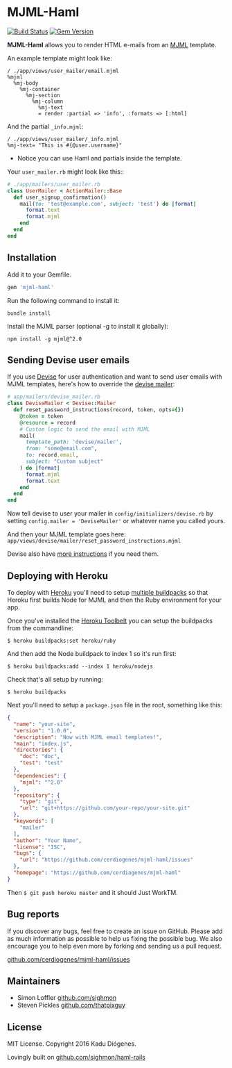 # MJML-Haml

[![Build Status](https://api.travis-ci.org/cerdiogenes/mjml-haml.svg?branch=master)](http://travis-ci.org/cerdiogenes/mjml-haml) [![Gem Version](https://badge.fury.io/rb/mjml-rails.svg)](https://badge.fury.io/rb/mjml-rails)

**MJML-Haml** allows you to render HTML e-mails from an [MJML](https://mjml.io) template.

An example template might look like:

```haml
/ ./app/views/user_mailer/email.mjml
%mjml
  %mj-body
    %mj-container
      %mj-section
        %mj-column
          %mj-text
          = render :partial => 'info', :formats => [:html]
```

And the partial `_info.mjml`:

```haml
/ ./app/views/user_mailer/_info.mjml
%mj-text= "This is #{@user.username}"
```

* Notice you can use Haml and partials inside the template.

Your `user_mailer.rb` might look like this::

```ruby
# ./app/mailers/user_mailer.rb
class UserMailer < ActionMailer::Base
  def user_signup_confirmation()
    mail(to: 'test@example.com', subject: 'test') do |format|
      format.text
      format.mjml
    end
  end
end
```

## Installation

Add it to your Gemfile.

```ruby
gem 'mjml-haml'
```

Run the following command to install it:

```console
bundle install
```

Install the MJML parser (optional -g to install it globally):

```console
npm install -g mjml@^2.0
```

## Sending Devise user emails

If you use [Devise](https://github.com/plataformatec/devise) for user authentication and want to send user emails with MJML templates, here's how to override the [devise mailer](https://github.com/plataformatec/devise/blob/master/app/mailers/devise/mailer.rb):
```ruby
# app/mailers/devise_mailer.rb
class DeviseMailer < Devise::Mailer
  def reset_password_instructions(record, token, opts={})
    @token = token
    @resource = record
    # Custom logic to send the email with MJML
    mail(
      template_path: 'devise/mailer',
      from: "some@email.com", 
      to: record.email, 
      subject: "Custom subject"
    ) do |format|
      format.mjml
      format.text
    end
  end
end
```

Now tell devise to user your mailer in `config/initializers/devise.rb` by setting `config.mailer = 'DeviseMailer'` or whatever name you called yours.

And then your MJML template goes here: `app/views/devise/mailer/reset_password_instructions.mjml`

Devise also have [more instructions](https://github.com/plataformatec/devise/wiki/How-To:-Use-custom-mailer) if you need them.

## Deploying with Heroku

To deploy with [Heroku](https://heroku.com) you'll need to setup [multiple buildpacks](https://devcenter.heroku.com/articles/using-multiple-buildpacks-for-an-app) so that Heroku first builds Node for MJML and then the Ruby environment for your app.

Once you've installed the [Heroku Toolbelt](https://toolbelt.heroku.com/) you can setup the buildpacks from the commandline:

`$ heroku buildpacks:set heroku/ruby`

And then add the Node buildpack to index 1 so it's run first:

`$ heroku buildpacks:add --index 1 heroku/nodejs`

Check that's all setup by running:

`$ heroku buildpacks`

Next you'll need to setup a `package.json` file in the root, something like this:

```json
{
  "name": "your-site",
  "version": "1.0.0",
  "description": "Now with MJML email templates!",
  "main": "index.js",
  "directories": {
    "doc": "doc",
    "test": "test"
  },
  "dependencies": {
    "mjml": "^2.0"
  },
  "repository": {
    "type": "git",
    "url": "git+https://github.com/your-repo/your-site.git"
  },
  "keywords": [
    "mailer"
  ],
  "author": "Your Name",
  "license": "ISC",
  "bugs": {
    "url": "https://github.com/cerdiogenes/mjml-haml/issues"
  },
  "homepage": "https://github.com/cerdiogenes/mjml-haml"
}
```

Then `$ git push heroku master` and it should Just WorkTM.

## Bug reports

If you discover any bugs, feel free to create an issue on GitHub. Please add as much information as possible to help us fixing the possible bug. We also encourage you to help even more by forking and sending us a pull request.

[github.com/cerdiogenes/mjml-haml/issues](https://github.com/cerdiogenes/mjml-haml/issues)

## Maintainers

* Simon Loffler [github.com/sighmon](https://github.com/sighmon)
* Steven Pickles [github.com/thatpixguy](https://github.com/thatpixguy)

## License

MIT License. Copyright 2016 Kadu Diógenes.

Lovingly built on [github.com/sighmon/haml-rails](https://github.com/sighmon/haml-rails)
